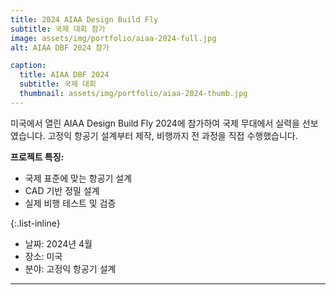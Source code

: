 ```yaml
---
title: 2024 AIAA Design Build Fly
subtitle: 국제 대회 참가
image: assets/img/portfolio/aiaa-2024-full.jpg
alt: AIAA DBF 2024 참가

caption:
  title: AIAA DBF 2024
  subtitle: 국제 대회
  thumbnail: assets/img/portfolio/aiaa-2024-thumb.jpg
---
```

미국에서 열린 AIAA Design Build Fly 2024에 참가하여 국제 무대에서 실력을 선보였습니다. 고정익 항공기 설계부터 제작, 비행까지 전 과정을 직접 수행했습니다.

**프로젝트 특징:**
- 국제 표준에 맞는 항공기 설계
- CAD 기반 정밀 설계
- 실제 비행 테스트 및 검증

{:.list-inline}
- 날짜: 2024년 4월
- 장소: 미국
- 분야: 고정익 항공기 설계

---

